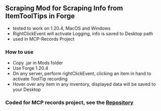 ## Scraping Mod for Scraping Info from ItemToolTips in Forge ## 

- tested to work on 1.20.4, MacOS and Windows
- RightClickEvent will activate Logging, info is saved to Desktop path
- used in MCP-Records Project

### How to use ###

- Copy .jar in Mods folder
- Use Forge 1.20.4
- On any server, perform rightClickEvent, clicking an item in hand to activate ToolTip recording
- Hover over any item in any inventory, displayed data will be saved to your Desktop

### Coded for MCP records project, see the [Repository](https://fflopse.github.io/MCP-Records/) ###
